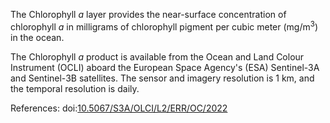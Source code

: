 The Chlorophyll *a* layer provides the near-surface concentration of chlorophyll *a* in milligrams of chlorophyll pigment per cubic meter (mg/m<sup>3</sup>) in the ocean.

The Chlorophyll *a* product is available from the Ocean and Land Colour Instrument (OCLI) aboard the European Space Agency's (ESA) Sentinel-3A and Sentinel-3B satellites. The sensor and imagery resolution is 1 km, and the temporal resolution is daily.

References: doi:[10.5067/S3A/OLCI/L2/ERR/OC/2022](https://doi.org/10.5067/S3A/OLCI/L2/ERR/OC/2022)